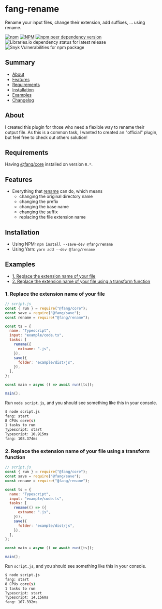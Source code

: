 # fang-rename

Rename your input files, change their extension, add suffixes, ... using rename.

[![npm](https://img.shields.io/npm/v/@fang/rename)](https://npmjs.com/package/@fang/rename) [![NPM](https://img.shields.io/npm/l/@fang/rename)](https://github.com/khalyomede/fang-rename/blob/master/LICENSE) [![npm peer dependency version](https://img.shields.io/npm/dependency-version/@fang/rename/peer/@fang/core)](https://npmjs.com/package/@fang/core) ![Libraries.io dependency status for latest release](https://img.shields.io/librariesio/release/npm/@fang/rename) ![Snyk Vulnerabilities for npm package](https://img.shields.io/snyk/vulnerabilities/npm/@fang/rename)

## Summary

- [About](#about)
- [Features](#features)
- [Requirements](#requirements)
- [Installation](#installation)
- [Examples](#examples)
- [Changelog](CHANGELOG.md)

## About

I created this plugin for those who need a flexible way to rename their output file. As this is a common task, I wanted to created an "official" plugin, but feel free to check out others solution!

## Requirements

Having [@fang/core](https://npmjs.com/package/@fang/core) installed on version `0.*`.

## Features

- Everything that [rename](https://npmjs.com/package/rename) can do, which means
  - changing the original directory name
  - changing the prefix
  - changing the base name
  - changing the suffix
  - replacing the file extension name

## Installation

- Using NPM: `npm install --save-dev @fang/rename`
- Using Yarn: `yarn add --dev @fang/rename`

## Examples

- [1. Replace the extension name of your file](#1-replace-the-extension-name-of-your-file)
- [2. Replace the extension name of your file using a transform function](#2-replace-the-extension-name-of-your-file-using-a-transform-function)

### 1. Replace the extension name of your file

```javascript
// script.js
const { run } = require("@fang/core");
const save = require("@fang/save");
const rename = require("@fang/rename");

const ts = {
  name: "Typescript",
  input: "example/code.ts",
  tasks: [
    rename({
      extname: ".js",
    }),
    save({
      folder: "example/dist/js",
    }),
  ],
};

const main = async () => await run([ts]);

main();
```

Run `node script.js`, and you should see something like this in your console.

```bash
$ node script.js
fang: start
8 CPUs core(s)
1 tasks to run
Typescript: start
Typescript: 10.915ms
fang: 108.374ms
```

### 2. Replace the extension name of your file using a transform function

```javascript
// script.js
const { run } = require("@fang/core");
const save = require("@fang/save");
const rename = require("@fang/rename");

const ts = {
  name: "Typescript",
  input: "example/code.ts",
  tasks: [
    rename(() => ({
      extname: ".js",
    })),
    save({
      folder: "example/dist/js",
    }),
  ],
};

const main = async () => await run([ts]);

main();
```

Run `script.js`, and you should see something like this in your console.

```bash
$ node script.js
fang: start
8 CPUs core(s)
1 tasks to run
Typescript: start
Typescript: 14.156ms
fang: 107.332ms
```
